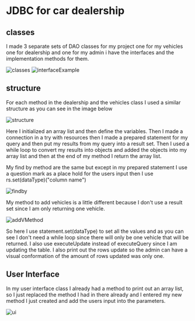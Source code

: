 # JDBC for car dealership 

## classes
 I made 3 separate  sets of DAO classes  for my project one for my
 vehicles one for dealership and one for my admin i have the interfaces and 
 the implementation methods for them.

![classes](/images/dealer%20classes.png)
![interfaceExample](/images/v%20inter%20.png)

## structure
For each method in the dealership and the vehicles class I used a similar
structure as you can see in the image below

![structure](/images/method_structure.png)

Here I initialized an array list and then define the variables. Then I made a connection in a try with resources 
then I made a prepared statement for my query and then put my results from my query into
a result set. Then I used a while loop to convert my results into objects and added the objects into my 
array list and then at the end of my method I return the array list.

My find by method are the same but except in my prepared statement I use a question
mark as a place hold for the users input then I use rs.set(dataType)("column name")

![findby](/images/findbyMethod.png)

My method to add vehicles is a little different because I don't use a result set since I am only returning one 
vehicle.

![addVMethod](/images/addV.png)

So here I use statement.set(dataType) to set all the values and as you can see I don't need
a while loop since there will only be one vehicle that will be returned. I also use executeUpdate instead
of executeQuery since I am updating the table. I also print out the rows update so the admin can have
a visual conformation of the amount of rows updated was only one.

## User Interface
In my user interface class I already had a method to print out an array list, so I 
just replaced the method I had in there already and I entered my new method I just created 
and add the users input into the parameters.

![ui](/images/uiUpdate.png)
